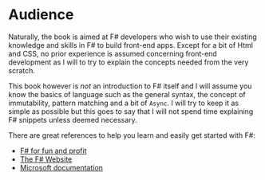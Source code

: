 # Audience

Naturally, the book is aimed at F# developers who wish to use their existing knowledge and skills in F# to build front-end apps. Except for a bit of Html and CSS, no prior experience is assumed concerning front-end development as I will to try to explain the concepts needed from the very scratch.

This book however is *not* an introduction to F# itself and I will assume you know the basics of language such as the general syntax, the concept of immutability, pattern matching and a bit of `Async`. I will try to keep it as simple as possible but this goes to say that I will not spend time explaining F# snippets unless deemed necessary.

There are great references to help you learn and easily get started with F#:
 - [F# for fun and profit](fun-and-profit)
 - [The F# Website][fsharp-website]
 - [Microsoft documentation][msdocs]


[fun-and-profit]:[https://fsharpforfunandprofit.com/]
[fsharp-website]:https://fsharp.org/learn.html
[msdocs]:https://docs.microsoft.com/en-us/dotnet/fsharp/